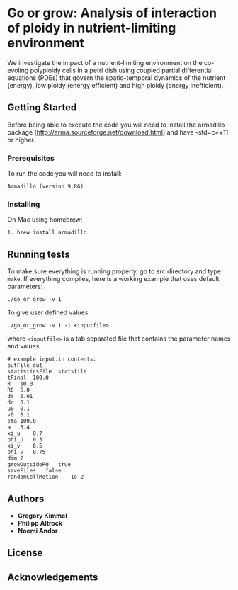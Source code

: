 # Go or grow: Analysis of interaction of ploidy in nutrient-limiting environment

We investigate the impact of a nutrient-limiting environment on the co-evoling polyploidy cells in a petri dish using coupled partial differential equations (PDEs) that govern the spatio-temporal dynamics of the nutrient (energy), low ploidy (energy efficient) and high ploidy (energy inefficient).

## Getting Started

Before being able to execute the code you will need to install the armadillo package (http://arma.sourceforge.net/download.html) and have -std=c++11 or higher.

### Prerequisites

To run the code you will need to install:

```
Armadillo (version 9.86)
```

### Installing
On Mac using homebrew:

```
1. brew install armadillo
```

## Running tests
To make sure everything is running properly, go to src directory and type ```make```. If everything compiles, here is a working example that uses default parameters:

```
./go_or_grow -v 1
```

To give user defined values:

```
./go_or_grow -v 1 -i <inputfile>
```

where ```<inputfile>``` is a tab separated file that contains the parameter names and values:
```
# example input.in contents:
outFile	out
statisticsFile	statsfile
tFinal	100.0
R	10.0
R0	5.0
dt	0.01
dr	0.1
u0	0.1
v0	0.1
eta	100.0
a	3.4
xi_u	0.7
phi_u	0.3
xi_v	0.5
phi_v	0.75
dim	2
growOutsideR0	true
saveFiles	false
randomCellMotion	1e-2
```

## Authors

* **Gregory Kimmel**
* **Philipp Altrock**
* **Noemi Andor**

## License

## Acknowledgements